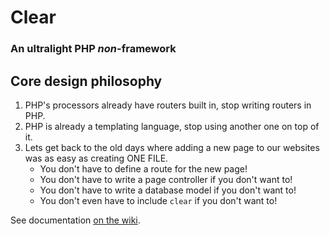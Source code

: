 # Clear

### An ultralight PHP *non*-framework

## Core design philosophy

1. PHP's processors already have routers built in, stop writing routers in PHP.
2. PHP is already a templating language, stop using another one on top of it.
3. Lets get back to the old days where adding a new page to our websites was as easy as creating ONE FILE.
	* You don't have to define a route for the new page!
	* You don't have to write a page controller if you don't want to!
	* You don't have to write a database model if you don't want to!
	* You don't even have to include `clear` if you don't want to!

See documentation [on the wiki](https://github.com/knickers/clear/wiki).

